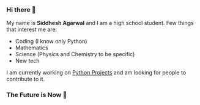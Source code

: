 ### Hi there 👋
My name is **Siddhesh Agarwal** and I am a high school student.
Few things that interest me are:
- Coding (I know only Python)
- Mathematics
- Science (Physics and Chemistry to be specific)
- New tech

I am currently working on [Python Projects](https://github.com/Siddhesh-Agarwal/Python-Projects) and am looking for people to contribute to it.

### The Future is Now 🤖

<!--
**Siddhesh-Agarwal/Siddhesh-Agarwal** is a ✨ _special_ ✨ repository because its `README.md` (this file) appears on your GitHub profile.

Here are some ideas to get you started:

- 🔭 I’m currently working on ...
- 🌱 I’m currently learning ...
- 👯 I’m looking to collaborate on ...
- 🤔 I’m looking for help with ...
- 💬 Ask me about ...
- 📫 How to reach me: ...
- 😄 Pronouns: ...
- ⚡ Fun fact: ...
-->
